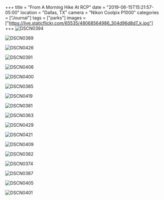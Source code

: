 +++
title = "From A Morning Hike At RCP"
date = "2019-06-15T15:21:57-05:00"
location = "Dallas, TX"
camera = "Nikon Coolpix P1000"
categories = ["Journal"]
tags = ["parks"]
images = ["https://live.staticflickr.com/65535/48068564986_304d96d8d7_k.jpg"]
+++
![DSCN0394](https://live.staticflickr.com/65535/48068564986_304d96d8d7_k.jpg)
<!--more-->
![DSCN0389](https://live.staticflickr.com/65535/48068560356_fa8f9145fe_k.jpg)

![DSCN0426](https://live.staticflickr.com/65535/48068666507_93cfa17555_k.jpg)

![DSCN0391](https://live.staticflickr.com/65535/48068664357_d09c0ae939_k.jpg)

![DSCN0406](https://live.staticflickr.com/65535/48068660672_14cebf9a68_k.jpg)

![DSCN0400](https://live.staticflickr.com/65535/48068658882_2425276f5e_k.jpg)

![DSCN0385](https://live.staticflickr.com/65535/48068610218_9763412153_k.jpg)

![DSCN0419](https://live.staticflickr.com/65535/48068668047_0dfd4a6fb1_k.jpg)

![DSCN0381](https://live.staticflickr.com/65535/48068564331_2bae0a78f0_k.jpg)

![DSCN0363](https://live.staticflickr.com/65535/48068559781_ca998ebecd_k.jpg)

![DSCN0429](https://live.staticflickr.com/65535/48068557301_f38083c07f_k.jpg)

![DSCN0421](https://live.staticflickr.com/65535/48068663527_5e0626f74d_k.jpg)

![DSCN0409](https://live.staticflickr.com/65535/48068663812_34d07574c8_k.jpg)

![DSCN0382](https://live.staticflickr.com/65535/48068666177_b5a392162c_k.jpg)

![DSCN0374](https://live.staticflickr.com/65535/48068607308_30d5100107_k.jpg)

![DSCN0387](https://live.staticflickr.com/65535/48068664747_2d5d01f5f9_k.jpg)

![DSCN0405](https://live.staticflickr.com/65535/48068661717_331e55dc50_k.jpg)

![DSCN0401](https://live.staticflickr.com/65535/48068660232_db2fdae3af_k.jpg)

